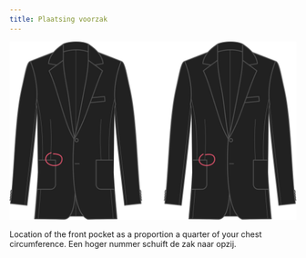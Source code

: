```yaml
---
title: Plaatsing voorzak
---
```


![Plaatsing voorzak](frontpocketplacement.svg)

Location of the front pocket as a proportion a quarter of your chest circumference. Een hoger nummer schuift de zak naar opzij.